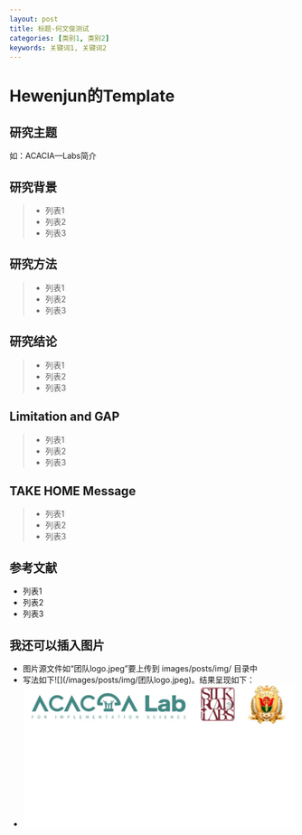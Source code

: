 ```yaml
---
layout: post
title: 标题-何文俊测试   
categories: [类别1, 类别2]
keywords: 关键词1, 关键词2
---
```


# Hewenjun的Template

## 研究主题

如：ACACIA—Labs简介

## 研究背景

>* 列表1
>* 列表2
>* 列表3

## 研究方法
>* 列表1
>* 列表2
>* 列表3

## 研究结论
>* 列表1
>* 列表2
>* 列表3

## Limitation and GAP
>* 列表1
>* 列表2
>* 列表3

## TAKE HOME Message
>* 列表1
>* 列表2
>* 列表3

## 参考文献

* 列表1
* 列表2
* 列表3

## 我还可以插入图片

* 图片源文件如“团队logo.jpeg”要上传到 images/posts/img/ 目录中
* 写法如下\!\[\]\(/images/posts/img/团队logo.jpeg\)。结果呈现如下：
* ![](/images/posts/img/团队logo.jpeg)

　　

